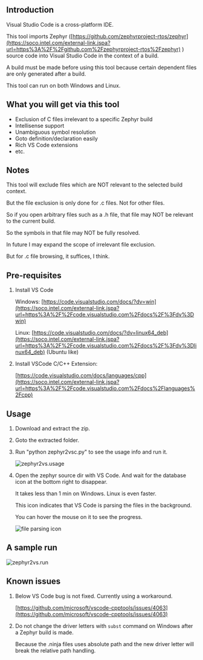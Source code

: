 ## Introduction

Visual Studio Code is a cross-platform IDE.

This tool imports Zephyr ([https://github.com/zephyrproject-rtos/zephyr](https://soco.intel.com/external-link.jspa?url=https%3A%2F%2Fgithub.com%2Fzephyrproject-rtos%2Fzephyr) ) source code into Visual Studio Code in the context of a build.

A build must be made before using this tool because certain dependent files are only generated after a build.

This tool can run on both Windows and Linux. 

## What you will get via this tool

- Exclusion of C files irrelevant to a specific Zephyr build
- Intellisense support
- Unambiguous symbol resolution
- Goto definition/declaration easily
- Rich VS Code extensions
- etc.

## Notes

This tool will exclude files which are NOT relevant to the selected build context.

But the file exclusion is only done for .c files. Not for other files.

So if you open arbitrary files such as a .h file, that file may NOT be relevant to the current build.

So the symbols in that file may NOT be fully resolved.

In future I may expand the scope of irrelevant file exclusion.

But for .c file browsing, it suffices, I think. 

## Pre-requisites

1. Install VS Code

   Windows: [https://code.visualstudio.com/docs/?dv=win](https://soco.intel.com/external-link.jspa?url=https%3A%2F%2Fcode.visualstudio.com%2Fdocs%2F%3Fdv%3Dwin)

   Linux:  [https://code.visualstudio.com/docs/?dv=linux64_deb](https://soco.intel.com/external-link.jspa?url=https%3A%2F%2Fcode.visualstudio.com%2Fdocs%2F%3Fdv%3Dlinux64_deb)  (Ubuntu like)

2. Install VSCode C/C++ Extension:

   [https://code.visualstudio.com/docs/languages/cpp](https://soco.intel.com/external-link.jspa?url=https%3A%2F%2Fcode.visualstudio.com%2Fdocs%2Flanguages%2Fcpp) 

## Usage

1. Download and extract the zip.

2. Goto the extracted folder.

3. Run "python zephyr2vsc.py" to see the usage info and run it. 

   ![zephyr2vs.usage](https://soco.intel.com/servlet/JiveServlet/showImage/102-2645171-17-1218158/zephyr2vs.usage.png)

4. Open the zephyr source dir with VS Code. And wait for the database icon at the bottom right to disappear. 

   It takes less than 1 min on Windows. Linux is even faster. 

   This icon indicates that VS Code is parsing the files in the background.

   You can hover the mouse on it to see the progress. 

    ![file parsing icon](https://soco.intel.com/servlet/JiveServlet/showImage/102-2645171-17-1218163/file+parsing+icon.png)

## A sample run

![zephyr2vs.run](https://soco.intel.com/servlet/JiveServlet/showImage/102-2645171-17-1218159/zephyr2vs.run.png)

## Known issues

1. Below VS Code bug is not fixed. Currently using a workaround.

   [https://github.com/microsoft/vscode-cpptools/issues/4063](https://github.com/microsoft/vscode-cpptools/issues/4063)

2. Do not change the driver letters with `subst` command on Windows after a Zephyr build is made.

   Because the .ninja files uses absolute path and the new driver letter will break the relative path handling.
